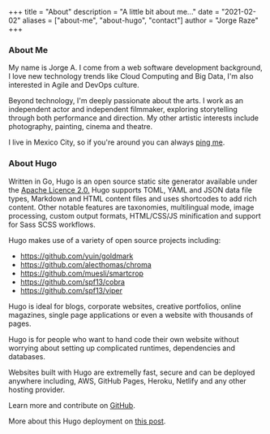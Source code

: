 +++
title = "About"
description = "A little bit about me..."
date = "2021-02-02"
aliases = ["about-me", "about-hugo", "contact"]
author = "Jorge Raze"
+++

### About Me

My name is Jorge A. I come from a web software development background, I love new technology trends like Cloud Computing and Big Data, I'm also interested in Agile and DevOps culture.

Beyond technology, I'm deeply passionate about the arts. I work as an independent actor and independent filmmaker, exploring storytelling through both performance and direction. My other artistic interests include photography, painting, cinema and theatre.

I live in Mexico City, so if you're around you can always [ping me](/contact).

### About Hugo

Written in Go, Hugo is an open source static site generator available under the [Apache Licence 2.0.](https://github.com/gohugoio/hugo/blob/master/LICENSE) Hugo supports TOML, YAML and JSON data file types, Markdown and HTML content files and uses shortcodes to add rich content. Other notable features are taxonomies, multilingual mode, image processing, custom output formats, HTML/CSS/JS minification and support for Sass SCSS workflows.

Hugo makes use of a variety of open source projects including:

* https://github.com/yuin/goldmark
* https://github.com/alecthomas/chroma
* https://github.com/muesli/smartcrop
* https://github.com/spf13/cobra
* https://github.com/spf13/viper

Hugo is ideal for blogs, corporate websites, creative portfolios, online magazines, single page applications or even a website with thousands of pages.

Hugo is for people who want to hand code their own website without worrying about setting up complicated runtimes, dependencies and databases.

Websites built with Hugo are extremelly fast, secure and can be deployed anywhere including, AWS, GitHub Pages, Heroku, Netlify and any other hosting provider.

Learn more and contribute on [GitHub](https://github.com/gohugoio).

More about this Hugo deployment on [this post](/post/hello/).